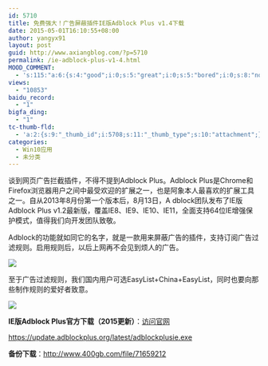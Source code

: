 ```yaml
---
id: 5710
title: 免费强大！广告屏蔽插件IE版Adblock Plus v1.4下载
date: 2015-05-01T16:10:55+08:00
author: yangyx91
layout: post
guid: http://www.axiangblog.com/?p=5710
permalink: /ie-adblock-plus-v1-4.html
MOOD_COMMENT:
  - 's:115:"a:6:{s:4:"good";i:0;s:5:"great";i:0;s:5:"bored";i:0;s:8:"nonsense";i:0;s:13:"notunderstand";i:0;s:7:"passing";i:0;}";'
views:
  - "10853"
baidu_record:
  - "1"
bigfa_ding:
  - "1"
tc-thumb-fld:
  - 'a:2:{s:9:"_thumb_id";i:5708;s:11:"_thumb_type";s:10:"attachment";}'
categories:
  - Win10应用
  - 未分类
---
```

谈到网页广告拦截插件，不得不提到Adblock Plus。Adblock Plus是Chrome和Firefox浏览器用户之间中最受欢迎的扩展之一，也是阿象本人最喜欢的扩展工具之一。自从2013年8月份第一个版本后，8月13日，A dblock团队发布了IE版Adblock Plus v1.2最新版，覆盖IE8、IE9、IE10、IE11，全面支持64位IE增强保护模式，值得我们向开发团队致敬。

Adblock的功能就如同它的名字，就是一款用来屏蔽广告的插件，支持订阅广告过滤规则。启用规则后，以后上网再不会见到烦人的广告。

![](http://www.axiangblog.com/wp-content/uploads/2014/08/082214_0810_IEA1.jpg) 

至于广告过滤规则，我们国内用户可选EasyList+China+EasyList，同时也要向那些制作规则的爱好者致意。

![](http://www.axiangblog.com/wp-content/uploads/2014/08/082214_0810_IEA2.jpg) 

**IE版Adblock Plus官方下载（2015更新）**：<a href="https://adblockplus.org/zh_CN/internet-explorer" target="_blank"  rel="nofollow" >访问官网</a>

<a href="https://update.adblockplus.org/latest/adblockplusie.exe" target="_blank" rel="nofollow" >https://update.adblockplus.org/latest/adblockplusie.exe</a>

**备份下载**：<a href="http://www.400gb.com/file/71659212" target="_blank"  rel="nofollow" >http://www.400gb.com/file/71659212</a>